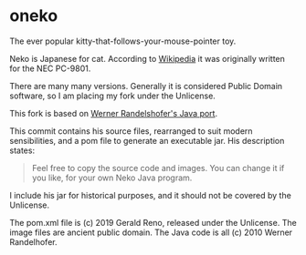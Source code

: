 # oneko
The ever popular kitty-that-follows-your-mouse-pointer toy.


Neko is Japanese for cat. According to  [Wikipedia](https://en.wikipedia.org/wiki/Neko_(software)) it was originally written for the NEC PC-9801.

There are many many versions. Generally it is considered Public Domain software, so I am placing my fork under the Unlicense.

This fork is based on [Werner Randelshofer's Java port](http://www.randelshofer.ch/blog/2010/07/screenmate-neko-in-java).

This commit contains his source files, rearranged to suit modern sensibilities, and a pom file to generate an executable jar. His description states:

> Feel free to copy the source code and images. You can change it if you like, for your own Neko Java program.

I include his jar for historical purposes, and it should not be covered by the Unlicense.

The pom.xml file is (c) 2019 Gerald Reno, released under the Unlicense.
The image files are ancient public domain.
The Java code is all (c) 2010 Werner Randelhofer.
